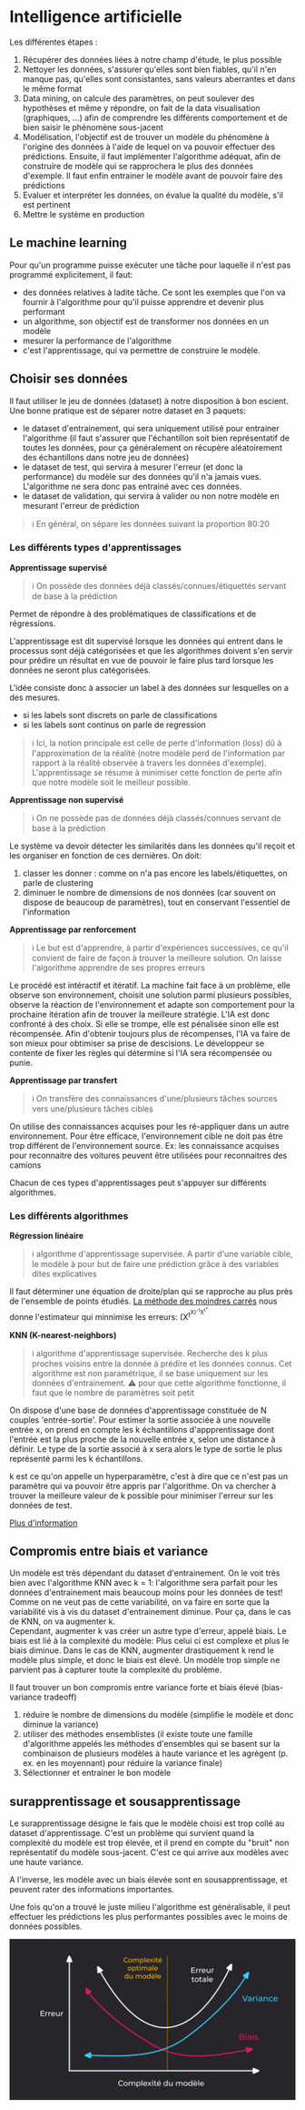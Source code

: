 # Intelligence artificielle

Les différentes étapes : 

1. Récupérer des données liées à notre champ d'étude, le plus possible
2. Nettoyer les données, s'assurer qu'elles sont bien fiables, qu'il n'en manque pas, qu'elles sont consistantes, sans valeurs aberrantes et dans le même format
3. Data mining, on calcule des paramètres, on peut soulever des hypothèses et même y répondre, on fait de la data visualisation (graphiques, ...) afin de comprendre les différents comportement et de bien saisir le phénomène sous-jacent
4. Modélisation, l'objectif est de trouver un modèle du phénomène à l'origine des données à l'aide de lequel on va pouvoir effectuer des prédictions. Ensuite, il faut implémenter l'algorithme adéquat, afin de construire de modèle qui se rapprochera le plus des données d'exemple. Il faut enfin entrainer le modèle avant de  pouvoir faire des prédictions
5. Evaluer et interpréter les données, on évalue la qualité du modèle, s'il est pertinent
6. Mettre le système en production

## Le machine learning

Pour qu'un programme puisse exécuter une tâche pour laquelle il n'est pas programmé explicitement, il faut:
* des données relatives à ladite tâche. Ce sont les exemples que l'on va fournir à l'algorithme pour qu'il puisse apprendre et devenir plus performant
* un algorithme, son objectif est de transformer nos données en un modèle
* mesurer la performance de l'algorithme
* c'est l'apprentissage, qui va permettre de construire le modèle.

## Choisir ses données

Il faut utiliser le jeu de données (dataset) à notre disposition à bon escient.
Une bonne pratique est de séparer notre dataset en 3 paquets:
* le dataset d'entrainement, qui sera uniquement utilisé pour entrainer l'algorithme (il faut s'assurer que l'échantillon soit bien représentatif de toutes les données, pour ça généralement on récupère aléatoirement des échantillons dans notre jeu de données)
* le dataset de test, qui servira à mesurer l'erreur (et donc la performance) du modèle sur des données qu'il n'a jamais vues. L'algorithme ne sera donc pas entrainé avec ces données.
* le dataset de validation, qui servira à valider ou non notre modèle en mesurant l'erreur de prédiction

> :information_source: En général, on sépare les données suivant la proportion 80:20

### Les différents types d'apprentissages

**Apprentissage supervisé**

> :information_source: On possède des données déjà classés/connues/étiquettés servant de base à la prédiction

Permet de répondre à des problématiques de classifications et de régressions.

L'apprentissage est dit supervisé lorsque les données qui entrent dans le processus sont déjà catégorisées et que les algorithmes doivent s'en servir pour prédire un résultat en vue de pouvoir le faire plus tard lorsque les données ne seront plus catégorisées.

L'idée consiste donc à associer un label à des données sur lesquelles on a des mesures.
* si les labels sont discrets on parle de classifications
* si les labels sont continus on parle de regression

> :information_source: Ici, la notion principale est celle de perte d'information (loss) dû à l'approximation de la réalité (notre modèle perd de l'information par rapport à la réalité observée à travers les données d'exemple). L'apprentissage se résume à minimiser cette fonction de perte afin que notre modèle soit le meilleur possible.

**Apprentissage non supervisé**

> :information_source: On ne possède pas de données déjà classés/connues servant de base à la prédiction

Le système va devoir détecter les similarités dans les données qu'il reçoit et les organiser en fonction de ces dernières.
On doit:
1. classer les donner : comme on n'a pas encore les labels/étiquettes, on parle de clustering
2. diminuer le nombre de dimensions de nos données (car souvent on dispose de beaucoup de paramètres), tout en conservant l'essentiel de l'information

**Apprentissage par renforcement**

> :information_source: Le but est d'apprendre, à partir d'expériences successives, ce qu'il convient de faire de façon à trouver la meilleure solution. On laisse l'algorithme apprendre de ses propres erreurs

Le procédé est intéractif et itératif. La machine fait face à un problème, elle observe son environnement, choisit une solution parmi plusieurs possibles, observe la réaction de l'environnement et adapte son comportement pour la prochaine itération afin de trouver la meilleure stratégie.
L'IA est donc confronté à des choix. Si elle se trompe, elle est pénalisée sinon elle est récompensée. Afin d'obtenir toujours plus de récompenses, l'IA va faire de son mieux pour obtimiser sa prise de descisions.
Le développeur se contente de fixer les règles qui détermine si l'IA sera récompensée ou punie.

**Apprentissage par transfert**

> :information_source: On transfère des connaissances d'une/plusieurs tâches sources vers une/plusieurs tâches cibles

On utilise des connaissances acquises pour les ré-appliquer dans un autre environnement. Pour être efficace, l'environnement cible ne doit pas être trop différent de l'environnement source.
Ex: les connaissance acquises pour reconnaitre des voitures peuvent être utilisées pour reconnaitres des camions

Chacun de ces types d'apprentissages peut s'appuyer sur différents algorithmes.

### Les différents algorithmes

**Régression linéaire**

> :information_source: algorithme d'apprentissage supervisée. A partir d'une variable cible, le modèle à pour but de faire une prédiction grâce à des variables dites explicatives

Il faut déterminer une équation de droite/plan qui se rapproche au plus près de l'ensemble de points étudiés.
[La méthode des moindres carrés](https://eli.thegreenplace.net/2014/derivation-of-the-normal-equation-for-linear-regression) nous donne l'estimateur qui minnimise les erreurs: (X<sup>t<sup>X)<sup>-1</sup>X<sup>t<sup>Y
  
  **KNN (K-nearest-neighbors)**
  
  > :information_source: algorithme d'apprentissage supervisée. Recherche des k plus proches voisins entre la donnée à prédire et les données connus. Cet algorithme est non paramétrique, il se base uniquement sur les données d'entrainement.
  > :warning: pour que cette algorithme fonctionne, il faut que le nombre de paramètres soit petit
  
On dispose d'une base de données d'apprentissage constituée de N couples 'entrée-sortie'. Pour estimer la sortie associée à une nouvelle entrée x, on prend en compte les k échantillons d'appprentissage dont l'entrée est la plus proche de la nouvelle entrée x, selon une distance à définir. Le type de la sortie associé à x sera alors le type de sortie le plus représenté parmi les k échantillons.

k est ce qu'on appelle un hyperparamètre, c'est à dire que ce n'est pas un paramètre qui va pouvoir être appris par l'algorithme. On va chercher à trouver la meilleure valeur de k possible pour minimiser l'erreur sur les données de test.

[Plus d'information](https://cache.media.eduscol.education.fr/file/NSI/76/6/RA_Lycee_G_NSI_algo_knn_1170766.pdf)

## Compromis entre biais et variance

Un modèle est très dépendant du dataset d'entrainement. On le voit très bien avec l'algorithme KNN avec k = 1: l'algorithme sera parfait pour les données d'entrainement mais beaucoup moins pour les données de test!  
Comme on ne veut pas de cette variabilité, on va faire en sorte que la variabilité vis à vis du dataset d'entrainement diminue. Pour ça, dans le cas de KNN, on va augmenter k.  
Cependant, augmenter k vas créer un autre type d'erreur, appelé biais. Le biais est lié à la complexité du modèle: Plus celui ci est complexe et plus le biais diminue.
Dans le cas de KNN, augmenter drastiquement k rend le modèle plus simple, et donc le biais est élevé. Un modèle trop simple ne parvient pas à capturer toute la complexité du problème.

Il faut trouver un bon compromis entre variance forte et biais élevé (bias-variance tradeoff)

1. réduire le nombre de dimensions du modèle (simplifie le modèle et donc diminue la variance)
2. utiliser des méthodes ensemblistes (il existe toute une famille d'algorithme appelés les méthodes d'ensembles qui se basent sur la combinaison de plusieurs modèles à haute variance et les agrègent (p. ex. en les moyennant) pour réduire la variance finale)
3. Sélectionner et entrainer le bon modèle

## surapprentissage et sousapprentissage

Le surapprentissage désigne le fais que le modèle choisi est trop collé au dataset d'apprentissage. C'est un problème qui survient quand la complexité du modèle est trop élevée, et il prend en compte du "bruit" non représentatif du modèle sous-jacent. C'est ce qui arrive aux modèles avec une haute variance.

A l'inverse, les modèle avec un biais élevée sont en sousapprentissage, et peuvent rater des informations importantes.

Une fois qu'on a trouvé le juste milieu l'algorithme est généralisable, il peut effectuer les prédictions les plus performantes possibles avec le moins de données possibles. 

![biais_variance](./.github/biais_variance.PNG)




